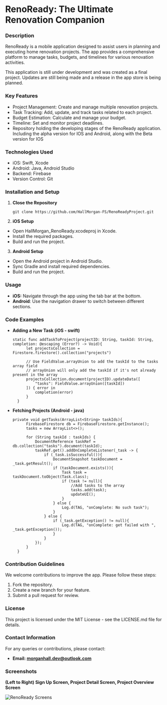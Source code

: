 # RenoReady: The Ultimate Renovation Companion

### Description

RenoReady is a mobile application designed to assist users in planning and executing home renovation projects. The app provides a comprehensive platform to manage tasks, budgets, and timelines for various renovation activities.

This application is still under development and was created as a final project. Updates are still being made and a release in the app store is being planned.

### Key Features

- Project Management: Create and manage multiple renovation projects.
- Task Tracking: Add, update, and track tasks related to each project.
- Budget Estimation: Calculate and manage your budget.
- Timeline: Set and monitor project deadlines.
- Repository holding the developing stages of the RenoReady application. Including the alpha version for IOS and Android, along with the Beta version for IOS

### Technologies Used

- iOS: Swift, Xcode
- Android: Java, Android Studio
- Backend: Firebase
- Version Control: Git

### Installation and Setup
1. **Close the Repository**
   
   ```
   git clone https://github.com/HallMorgan-FS/RenoReadyProject.git
   ```
2. **iOS Setup**
  - Open HallMorgan_RenoReady.xcodeproj in Xcode.
  - Install the required packages.
  - Build and run the project.
3. **Android Setup**
  - Open the Android project in Android Studio.
  - Sync Gradle and install required dependencies.
  - Build and run the project.

### Usage

- **iOS:** Navigate through the app using the tab bar at the bottom.
- **Android**: Use the navigation drawer to switch between different sections.

### Code Examples

- **Adding a New Task (iOS - swift)**

  ```
  static func addTaskToProject(projectID: String, taskId: String, completion: @escaping (Error?) -> Void){
        let projectsCollection = Firestore.firestore().collection("projects")
        
        // Use FieldValue.arrayUnion to add the taskId to the tasks array field
        // arrayUnion will only add the taskId if it's not already present in the array
        projectsCollection.document(projectID).updateData([
            "tasks": FieldValue.arrayUnion([taskId])
        ]) { error in
            completion(error)
        }
    }
  ```

- **Fetching Projects (Android - java)**
   
  ```
  private void getTasks(ArrayList<String> taskIds){
        FirebaseFirestore db = FirebaseFirestore.getInstance();
        tasks = new ArrayList<>();

        for (String taskId : taskIds) {
            DocumentReference taskRef = db.collection("tasks").document(taskId);
            taskRef.get().addOnCompleteListener(_task -> {
                if (_task.isSuccessful()){
                    DocumentSnapshot taskDocument = _task.getResult();
                    if (taskDocument.exists()){
                        Task task = taskDocument.toObject(Task.class);
                        if (task != null){
                            //Add tasks to the array
                            tasks.add(task);
                            updateUI();
                        }
                    } else {
                        Log.d(TAG, "onComplete: No such task");
                    }
                } else {
                    if (_task.getException() != null){
                        Log.d(TAG, "onComplete: get failed with ", _task.getException());
                    }
                }
            });
        }
    }
  ```

### Contribution Guidelines

We welcome contributions to improve the app. Please follow these steps:

1. Fork the repository.
2. Create a new branch for your feature.
3. Submit a pull request for review.

### License

This project is licensed under the MIT License - see the LICENSE.md file for details.

### Contact Information

For any queries or contributions, please contact:

- **Email: morganhall.dev@outlook.com**

### Screenshots

**(Left to Right) Sign Up Screen, Project Detail Screen, Project Overview Screen**

![RenoReady Screens](https://github.com/HallMorgan-FS/RenoReadyProject/assets/77134790/f030ea14-4090-4fb2-aaf3-5f456b2a6cd0)

  
